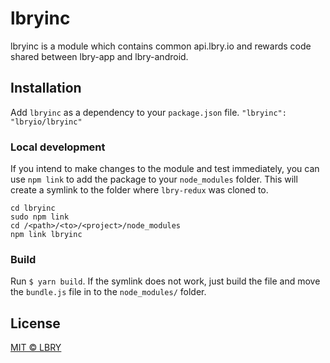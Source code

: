 # lbryinc
lbryinc is a module which contains common api.lbry.io and rewards code shared between lbry-app and lbry-android.

## Installation
Add `lbryinc` as a dependency to your `package.json` file.
`"lbryinc": "lbryio/lbryinc"`

### Local development
If you intend to make changes to the module and test immediately, you can use `npm link` to add the package to your `node_modules` folder. This will create a symlink to the folder where `lbry-redux` was cloned to.
```
cd lbryinc
sudo npm link
cd /<path>/<to>/<project>/node_modules
npm link lbryinc
````

### Build
Run `$ yarn build`. If the symlink does not work, just build the file and move the `bundle.js` file in to the `node_modules/` folder.

## License

[MIT © LBRY](LICENSE)
